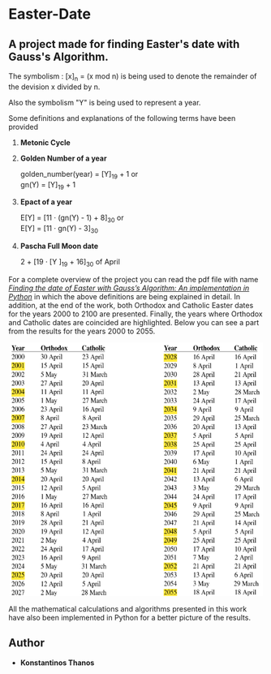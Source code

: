 # Easter-Date

## A project made for finding Easter's date with Gauss's Algorithm.

The symbolism : [x]<sub>n</sub> = (x mod n) is being used to denote the remainder of the devision x divided by n.

Also the symbolism "Y" is being used to represent a year.

Some definitions and explanations of the following terms have been provided

1. **Metonic Cycle**
2. **Golden Number of a year**

   golden_number(year) = [Y]<sub>19</sub> + 1 or   
   gn(Y) = [Y]<sub>19</sub> + 1
3. **Epact of a year**

    E[Y] = [11 · (gn(Y) - 1) + 8]<sub>30</sub> or  
    E[Y] = [11 · gn(Y) - 3]<sub>30</sub>
4. **Pascha Full Moon date**

    2 + [19 · [Y ]<sub>19</sub> + 16]<sub>30</sub> of April

For a complete overview of the project you can read the pdf file with name [*Finding the date of Easter with Gauss’s Algorithm: An implementation in Python*](https://github.com/kostasthanos/Easter-Date/blob/master/Finding%20the%20date%20of%20Easter%20with%20Gauss%E2%80%99s%20Algorithm:%20An%20implementation%20in%20Python.pdf) in which the above definitions are being explained in detail. In addition, at the end of the work, both Orthodox and Catholic Easter dates for the years 2000 to 2100 are presented. Finally, the years where Orthodox and Catholic dates are coincided are highlighted. Below you can see a part from the results for the years 2000 to 2055.

<p align="center">
  <img width="500" height="500" src="easter_dates.png">
</p>

Αll the mathematical calculations and algorithms presented in this work have also been implemented in Python for a better picture of the results.

##  Author
* **Konstantinos Thanos**

